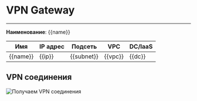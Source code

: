 # VPN Gateway
***  
**Наименование**: {{name}}

| **Имя**  | **IP адрес** | **Подсеть** | **VPC** | **DC/IaaS** |
|----------|--------------|-------------|---------|-------------|
| {{name}} | {{ip}}       | {{subnet}}  | {{vpc}} | {{dc}}      |

## VPN соединения
![Получаем VPN cоединения](@entity/seaf.ta.reverse.cloud_ru.advanced.vpn_gateways/vpn_connections?id={{id}})




